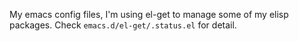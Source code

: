 My emacs config files, I'm using el-get to manage some of my elisp packages. Check `emacs.d/el-get/.status.el` for detail.
